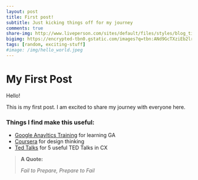```yaml
---
layout: post
title: First post!
subtitle: Just kicking things off for my journey
comments: true
share-img: http://www.liveperson.com/sites/default/files/styles/blog_title/public/pictures/blog/1.jpg?itok=m60VQnPI
bigimg: https://encrypted-tbn0.gstatic.com/images?q=tbn:ANd9GcTXziEb2lrccd_l9VZ2QenpteVwbcDCkDH3GjOOOIXsMSwKL9gCBQ
tags: [random, exciting-stuff]
#image: /img/hello_world.jpeg
---
```


# My First Post

Hello!

This is my first post.  I am excited to share my journey with everyone here.


### Things I find make this useful:

 * [Google Anayltics Training](https://analyticsacademy.withgoogle.com/) for learning GA
 * [Coursera](https://www.coursera.org/learn/design-thinking-innovation/lecture/F04r6/learning-launch-tool) for design thinking
 * [Ted Talks](http://www.liveperson.com/connected-customer/posts/cx-brain-these-are-5-ted-talks-you-need-see) for 5 useful TED Talks in CX
 


> **A Quote:**
>
> *Fail to Prepare,*
> *Prepare to Fail*
